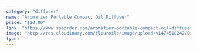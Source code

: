```yaml
---
category: "diffuser"
name: "Aromafier Portable Compact Oil Diffuser"
price: "$10.00"
link: "https://www.spaorder.com/aromafier-portable-compact-oil-diffuser/"
image: "http://res.cloudinary.com/fleuroils/image/upload/v1474518242/Diffuser/Aromafier.jpg"
type: 
---
```

